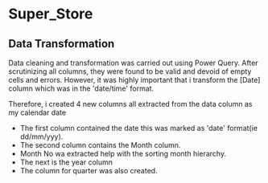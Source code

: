# Super_Store

## Data Transformation

Data cleaning and transformation was carried out using Power Query. After scrutinizing all columns, they were found to be valid and devoid of empty cells and errors. However, it was highly important that i transform the [Date] column which was in the 'date/time' format.

Therefore, i created 4 new columns all extracted from the data column as my calendar date

-  The first column contained the date this was marked as 'date' format(ie dd/mm/yyy).
-  The second column contains the Month column.
-  Month No wa extracted help with the sorting month hierarchy.
-  The next is the year column
-  The column for quarter was also created.
![]() 
